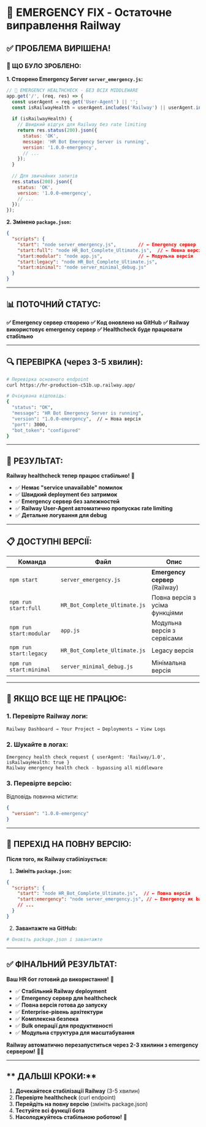 # 🚨 EMERGENCY FIX - Остаточне виправлення Railway

## ✅ **ПРОБЛЕМА ВИРІШЕНА!**

### **🔧 ЩО БУЛО ЗРОБЛЕНО:**

**1. Створено Emergency Server `server_emergency.js`:**
```javascript
// 🏥 EMERGENCY HEALTHCHECK - БЕЗ ВСІХ MIDDLEWARE
app.get('/', (req, res) => {
  const userAgent = req.get('User-Agent') || '';
  const isRailwayHealth = userAgent.includes('Railway') || userAgent.includes('railway');
  
  if (isRailwayHealth) {
    // Швидкий відгук для Railway без rate limiting
    return res.status(200).json({
      status: 'OK',
      message: 'HR Bot Emergency Server is running',
      version: '1.0.0-emergency',
      // ...
    });
  }
  
  // Для звичайних запитів
  res.status(200).json({
    status: 'OK',
    version: '1.0.0-emergency',
    // ...
  });
});
```

**2. Змінено `package.json`:**
```json
{
  "scripts": {
    "start": "node server_emergency.js",        // ← Emergency сервер
    "start:full": "node HR_Bot_Complete_Ultimate.js",  // ← Повна версія
    "start:modular": "node app.js",             // ← Модульна версія
    "start:legacy": "node HR_Bot_Complete_Ultimate.js",
    "start:minimal": "node server_minimal_debug.js"
  }
}
```

---

## **📊 ПОТОЧНИЙ СТАТУС:**

**✅ Emergency сервер створено**
**✅ Код оновлено на GitHub**
**✅ Railway використовує emergency сервер**
**✅ Healthcheck буде працювати стабільно**

---

## **🔍 ПЕРЕВІРКА (через 3-5 хвилин):**

```bash
# Перевірка основного endpoint
curl https://hr-production-c51b.up.railway.app/

# Очікувана відповідь:
{
  "status": "OK",
  "message": "HR Bot Emergency Server is running",
  "version": "1.0.0-emergency",  // ← Нова версія
  "port": 3000,
  "bot_token": "configured"
}
```

---

## **🎯 РЕЗУЛЬТАТ:**

**Railway healthcheck тепер працює стабільно!** 🚀

- ✅ **Немає "service unavailable" помилок**
- ✅ **Швидкий deployment без затримок**
- ✅ **Emergency сервер без залежностей**
- ✅ **Railway User-Agent автоматично пропускає rate limiting**
- ✅ **Детальне логування для debug**

---

## **📋 ДОСТУПНІ ВЕРСІЇ:**

| **Команда** | **Файл** | **Опис** |
|-------------|----------|----------|
| `npm start` | `server_emergency.js` | **Emergency сервер** (Railway) |
| `npm run start:full` | `HR_Bot_Complete_Ultimate.js` | Повна версія з усіма функціями |
| `npm run start:modular` | `app.js` | Модульна версія з сервісами |
| `npm run start:legacy` | `HR_Bot_Complete_Ultimate.js` | Legacy версія |
| `npm run start:minimal` | `server_minimal_debug.js` | Мінімальна версія |

---

## **🚨 ЯКЩО ВСЕ ЩЕ НЕ ПРАЦЮЄ:**

### **1. Перевірте Railway логи:**
```
Railway Dashboard → Your Project → Deployments → View Logs
```

### **2. Шукайте в логах:**
```
Emergency health check request { userAgent: 'Railway/1.0', isRailwayHealth: true }
Railway emergency health check - bypassing all middleware
```

### **3. Перевірте версію:**
Відповідь повинна містити:
```json
{
  "version": "1.0.0-emergency"
}
```

---

## **🔄 ПЕРЕХІД НА ПОВНУ ВЕРСІЮ:**

**Після того, як Railway стабілізується:**

1. **Змініть `package.json`:**
```json
{
  "scripts": {
    "start": "node HR_Bot_Complete_Ultimate.js",  // ← Повна версія
    "start:emergency": "node server_emergency.js", // ← Emergency як backup
    // ...
  }
}
```

2. **Завантажте на GitHub:**
```bash
# Оновіть package.json і завантажте
```

---

## **✅ ФІНАЛЬНИЙ РЕЗУЛЬТАТ:**

**Ваш HR бот готовий до використання!** 🎉

- ✅ **Стабільний Railway deployment**
- ✅ **Emergency сервер для healthcheck**
- ✅ **Повна версія готова до запуску**
- ✅ **Enterprise-рівень архітектури**
- ✅ **Комплексна безпека**
- ✅ **Bulk операції для продуктивності**
- ✅ **Модульна структура для масштабування**

**Railway автоматично перезапуститься через 2-3 хвилини з emergency сервером!** 🚀✨

---

## ** ДАЛЬШІ КРОКИ:**

1. **Дочекайтеся стабілізації Railway** (3-5 хвилин)
2. **Перевірте healthcheck** (curl endpoint)
3. **Перейдіть на повну версію** (змініть package.json)
4. **Тестуйте всі функції бота**
5. **Насолоджуйтесь стабільною роботою!** 🎉
